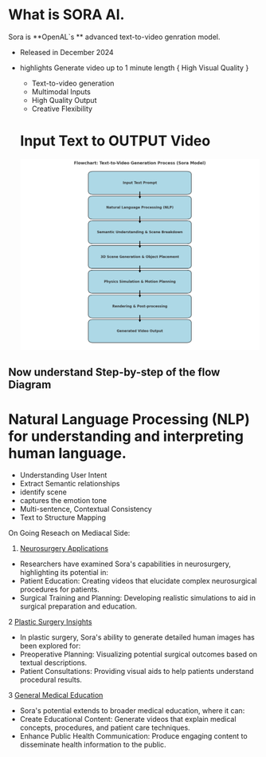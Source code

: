 # What is SORA AI.

Sora is **OpenAL`s ** advanced text-to-video genration model.
- Released in December 2024
- highlights Generate video up to 1 minute length { High Visual Quality }
  - Text-to-video generation
  - Multimodal Inputs
  - High Quality Output
  - Creative Flexibility


  # Input Text to OUTPUT Video
  ![flow-diagram](Flow_diagram_text_to_video.png)
  
## Now understand Step-by-step of the flow Diagram

# Natural Language Processing (NLP) for understanding and interpreting human language.
  - Understanding User Intent
  - Extract Semantic relationships
  - identify scene
  - captures the emotion tone
  - Multi-sentence, Contextual Consistency
  - Text to Structure Mapping


On Going Reseach on Mediacal Side:
1.  [Neurosurgery Applications](https://link.springer.com/article/10.1007/s10143-024-02514-w)
  - Researchers have examined Sora's capabilities in neurosurgery, highlighting its potential in: 
  - Patient Education: Creating videos that elucidate complex neurosurgical procedures for patients.
  - Surgical Training and Planning: Developing realistic simulations to aid in surgical preparation and education.

2  [Plastic Surgery Insights](https://link.springer.com/article/10.1007/s00266-024-04583-0?)
  - In plastic surgery, Sora's ability to generate detailed human images has been explored for:
  - Preoperative Planning: Visualizing potential surgical outcomes based on textual descriptions.
  - Patient Consultations: Providing visual aids to help patients understand procedural results.

3 [General Medical Education](https://link.springer.com/article/10.1007/s11845-024-03680-y?)

  - Sora's potential extends to broader medical education, where it can:
  - Create Educational Content: Generate videos that explain medical concepts, procedures, and patient care techniques.
  - Enhance Public Health Communication: Produce engaging content to disseminate health information to the public.
